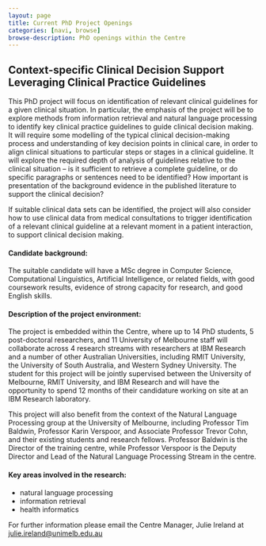 ```yaml
---
layout: page
title: Current PhD Project Openings
categories: [navi, browse]
browse-description: PhD openings within the Centre
---
```


## Context-specific Clinical Decision Support Leveraging Clinical Practice Guidelines
     
This PhD project will focus on identification of relevant clinical guidelines
for a given clinical situation. In particular, the emphasis of the project
will be to explore methods from information retrieval and natural language
processing to identify key clinical practice guidelines to guide clinical
decision making. It will require some modelling of the typical clinical
decision-making process and understanding of key decision points in clinical
care, in order to align clinical situations to particular steps or stages in a
clinical guideline. It will explore the required depth of analysis of
guidelines relative to the clinical situation – is it sufficient to retrieve a
complete guideline, or do specific paragraphs or sentences need to be
identified? How important is presentation of the background evidence in the
published literature to support the clinical decision?

If suitable clinical data sets can be identified, the project will also
consider how to use clinical data from medical consultations to trigger
identification of a relevant clinical guideline at a relevant moment in a
patient interaction, to support clinical decision making.

#### Candidate background:

The suitable candidate will have a MSc degree in Computer Science, Computational Linguistics,
Artificial Intelligence, or related fields, with good coursework results, evidence of strong capacity
for research, and good English skills.

#### Description of the project environment:

The project is embedded within the Centre, where up to 14 PhD students, 5
post-doctoral researchers, and 11 University of Melbourne staff will
collaborate across 4 research streams with researchers at IBM Research and a
number of other Australian Universities, including RMIT University, the
University of South Australia, and Western Sydney University. The student for
this project will be jointly supervised between the University of Melbourne,
RMIT University, and IBM Research and will have the opportunity to spend 12
months of their candidature working on site at an IBM Research laboratory.

This project will also benefit from the context of the Natural Language Processing group at the
University of Melbourne, including Professor Tim Baldwin, Professor Karin Verspoor, and
Associate Professor Trevor Cohn, and their existing students and research fellows. Professor
Baldwin is the Director of the training centre, while Professor Verspoor is the Deputy Director and
Lead of the Natural Language Processing Stream in the centre.

#### Key areas involved in the research:

* natural language processing
* information retrieval
* health informatics

For further information please email the Centre Manager, Julie Ireland at julie.ireland@unimelb.edu.au

